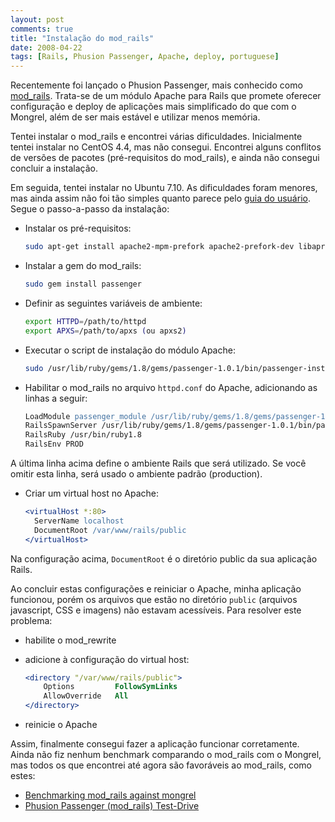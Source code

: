 ```yaml
---
layout: post
comments: true
title: "Instalação do mod_rails"
date: 2008-04-22
tags: [Rails, Phusion Passenger, Apache, deploy, portuguese]
---
```

Recentemente foi lançado o Phusion Passenger, mais conhecido como [mod\_rails](http://www.modrails.com). Trata-se de um módulo Apache para Rails que promete oferecer configuração e deploy de aplicações mais simplificado do que com o Mongrel, além de ser mais estável e utilizar menos memória.

Tentei instalar o mod\_rails e encontrei várias dificuldades. Inicialmente tentei instalar no CentOS 4.4, mas não consegui. Encontrei alguns conflitos de versões de pacotes (pré-requisitos do mod\_rails), e ainda não consegui concluir a instalação.

Em seguida, tentei instalar no Ubuntu 7.10. As dificuldades foram menores, mas ainda assim não foi tão simples quanto parece pelo [guia do usuário](http://www.modrails.com/documentation/Users%20guide.html). Segue o passo-a-passo da instalação:

- Instalar os pré-requisitos:

    ```bash
    sudo apt-get install apache2-mpm-prefork apache2-prefork-dev libapr1-dev
    ```

- Instalar a gem do mod\_rails:

    ```bash
    sudo gem install passenger
    ```

- Definir as seguintes variáveis de ambiente:

    ```bash
    export HTTPD=/path/to/httpd
    export APXS=/path/to/apxs (ou apxs2)
    ```

- Executar o script de instalação do módulo Apache:

    ```bash
    sudo /usr/lib/ruby/gems/1.8/gems/passenger-1.0.1/bin/passenger-install-apache2-module
    ```

- Habilitar o mod\_rails no arquivo `httpd.conf` do Apache, adicionando as linhas a seguir:

    ```apache
    LoadModule passenger_module /usr/lib/ruby/gems/1.8/gems/passenger-1.0.1/ext/apache2/mod_passenger.so
    RailsSpawnServer /usr/lib/ruby/gems/1.8/gems/passenger-1.0.1/bin/passenger-spawn-server
    RailsRuby /usr/bin/ruby1.8
    RailsEnv PROD
    ```

A última linha acima define o ambiente Rails que será utilizado. Se você omitir esta linha, será usado o ambiente padrão (production).

- Criar um virtual host no Apache:

    ```apache
    <virtualHost *:80>
      ServerName localhost
      DocumentRoot /var/www/rails/public
    </virtualHost>
    ```

Na configuração acima, `DocumentRoot` é o diretório public da sua aplicação Rails.

Ao concluir estas configurações e reiniciar o Apache, minha aplicação funcionou, porém os arquivos que estão no diretório `public` (arquivos javascript, CSS e imagens) não estavam acessíveis. Para resolver este problema:

- habilite o mod\_rewrite
- adicione à configuração do virtual host:

    ```apache
    <directory "/var/www/rails/public">
        Options         FollowSymLinks
        AllowOverride   All
    </directory>
    ```

- reinicie o Apache

Assim, finalmente consegui fazer a aplicação funcionar corretamente. Ainda não fiz nenhum benchmark comparando o mod\_rails com o Mongrel, mas todos os que encontrei até agora são favoráveis ao mod\_rails, como estes:

- [Benchmarking mod\_rails against mongrel](http://s2.diffuse.it/blog/show/53_Benchmarking+mod_rails+against+mongrel)
- [Phusion Passenger (mod\_rails) Test-Drive](http://www.akitaonrails.com/2008/4/16/phusion-passenger-mod_rails-test-drive)
